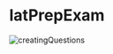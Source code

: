 # IatPrepExam
![creatingQuestions](https://github.com/rodrigo-travessa/IAT-Prep-Exam/assets/90840099/04e5b436-eea5-4999-bff4-df668fac11e1)
